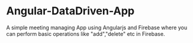 # Angular-DataDriven-App
 A simple meeting  managing App using Angularjs and Firebase where you can perform basic operations like "add","delete" etc in Firebase.
 
